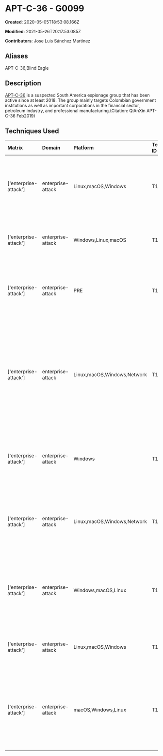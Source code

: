 # APT-C-36 - G0099

**Created**: 2020-05-05T18:53:08.166Z

**Modified**: 2021-05-26T20:17:53.085Z

**Contributors**: Jose Luis Sánchez Martinez

## Aliases

APT-C-36,Blind Eagle

## Description

[APT-C-36](https://attack.mitre.org/groups/G0099) is a suspected South America espionage group that has been active since at least 2018. The group mainly targets Colombian government institutions as well as important corporations in the financial sector, petroleum industry, and professional manufacturing.(Citation: QiAnXin APT-C-36 Feb2019)

## Techniques Used

|Matrix|Domain|Platform|Technique ID|Technique Name|Use|
| :---| :---| :---| :---| :---| :---|
|['enterprise-attack']|enterprise-attack|Linux,macOS,Windows|T1204.002|Malicious File|[APT-C-36](https://attack.mitre.org/groups/G0099) has prompted victims to accept macros in order to execute the subsequent payload.(Citation: QiAnXin APT-C-36 Feb2019)|
|['enterprise-attack']|enterprise-attack|Windows,Linux,macOS|T1036.004|Masquerade Task or Service|[APT-C-36](https://attack.mitre.org/groups/G0099) has disguised its scheduled tasks as those used by Google.(Citation: QiAnXin APT-C-36 Feb2019)|
|['enterprise-attack']|enterprise-attack|PRE|T1588.002|Tool|[APT-C-36](https://attack.mitre.org/groups/G0099) obtained and used a modified variant of [Imminent Monitor](https://attack.mitre.org/software/S0434).(Citation: QiAnXin APT-C-36 Feb2019)|
|['enterprise-attack']|enterprise-attack|Linux,macOS,Windows,Network|T1027|Obfuscated Files or Information|[APT-C-36](https://attack.mitre.org/groups/G0099) has used ConfuserEx to obfuscate its variant of [Imminent Monitor](https://attack.mitre.org/software/S0434), compressed payload and RAT packages, and password protected encrypted email attachments to avoid detection.(Citation: QiAnXin APT-C-36 Feb2019)|
|['enterprise-attack']|enterprise-attack|Windows|T1053.005|Scheduled Task|[APT-C-36](https://attack.mitre.org/groups/G0099) has used a macro function to set scheduled tasks, disguised as those used by Google.(Citation: QiAnXin APT-C-36 Feb2019)|
|['enterprise-attack']|enterprise-attack|Linux,macOS,Windows,Network|T1105|Ingress Tool Transfer|[APT-C-36](https://attack.mitre.org/groups/G0099) has downloaded binary data from a specified domain after the malicious document is opened.(Citation: QiAnXin APT-C-36 Feb2019)|
|['enterprise-attack']|enterprise-attack|Windows,macOS,Linux|T1059.005|Visual Basic|[APT-C-36](https://attack.mitre.org/groups/G0099) has embedded a VBScript within a malicious Word document which is executed upon the document opening.(Citation: QiAnXin APT-C-36 Feb2019)|
|['enterprise-attack']|enterprise-attack|Linux,macOS,Windows|T1571|Non-Standard Port|[APT-C-36](https://attack.mitre.org/groups/G0099) has used port 4050 for C2 communications.(Citation: QiAnXin APT-C-36 Feb2019)|
|['enterprise-attack']|enterprise-attack|macOS,Windows,Linux|T1566.001|Spearphishing Attachment|[APT-C-36](https://attack.mitre.org/groups/G0099) has used spearphishing emails with password protected RAR attachment to avoid being detected by the email gateway.(Citation: QiAnXin APT-C-36 Feb2019) |
